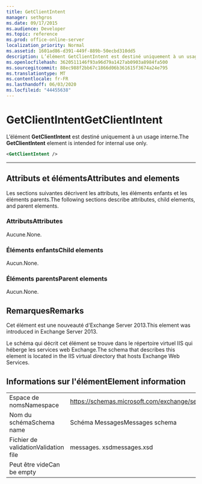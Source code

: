 ```yaml
---
title: GetClientIntent
manager: sethgros
ms.date: 09/17/2015
ms.audience: Developer
ms.topic: reference
ms.prod: office-online-server
localization_priority: Normal
ms.assetid: 1601ad86-d391-449f-889b-50ecbd310dd5
description: L’élément GetClientIntent est destiné uniquement à un usage interne.
ms.openlocfilehash: 3620511146f93a96d79a1427ab0903a8984fa500
ms.sourcegitcommit: 88ec988f2bb67c1866d06b361615f3674a24e795
ms.translationtype: MT
ms.contentlocale: fr-FR
ms.lasthandoff: 06/03/2020
ms.locfileid: "44455638"
---
```

# <a name="getclientintent"></a><span data-ttu-id="d9b3f-103">GetClientIntent</span><span class="sxs-lookup"><span data-stu-id="d9b3f-103">GetClientIntent</span></span>

<span data-ttu-id="d9b3f-104">L’élément **GetClientIntent** est destiné uniquement à un usage interne.</span><span class="sxs-lookup"><span data-stu-id="d9b3f-104">The **GetClientIntent** element is intended for internal use only.</span></span> 
  
```XML
<GetClientIntent />
```

 ****
## <a name="attributes-and-elements"></a><span data-ttu-id="d9b3f-105">Attributs et éléments</span><span class="sxs-lookup"><span data-stu-id="d9b3f-105">Attributes and elements</span></span>

<span data-ttu-id="d9b3f-106">Les sections suivantes décrivent les attributs, les éléments enfants et les éléments parents.</span><span class="sxs-lookup"><span data-stu-id="d9b3f-106">The following sections describe attributes, child elements, and parent elements.</span></span>
  
### <a name="attributes"></a><span data-ttu-id="d9b3f-107">Attributs</span><span class="sxs-lookup"><span data-stu-id="d9b3f-107">Attributes</span></span>

<span data-ttu-id="d9b3f-108">Aucune.</span><span class="sxs-lookup"><span data-stu-id="d9b3f-108">None.</span></span>
  
### <a name="child-elements"></a><span data-ttu-id="d9b3f-109">Éléments enfants</span><span class="sxs-lookup"><span data-stu-id="d9b3f-109">Child elements</span></span>

<span data-ttu-id="d9b3f-110">Aucun.</span><span class="sxs-lookup"><span data-stu-id="d9b3f-110">None.</span></span>
  
### <a name="parent-elements"></a><span data-ttu-id="d9b3f-111">Éléments parents</span><span class="sxs-lookup"><span data-stu-id="d9b3f-111">Parent elements</span></span>

<span data-ttu-id="d9b3f-112">Aucun.</span><span class="sxs-lookup"><span data-stu-id="d9b3f-112">None.</span></span>
  
## <a name="remarks"></a><span data-ttu-id="d9b3f-113">Remarques</span><span class="sxs-lookup"><span data-stu-id="d9b3f-113">Remarks</span></span>

<span data-ttu-id="d9b3f-114">Cet élément est une nouveauté d'Exchange Server 2013.</span><span class="sxs-lookup"><span data-stu-id="d9b3f-114">This element was introduced in Exchange Server 2013.</span></span>
  
<span data-ttu-id="d9b3f-115">Le schéma qui décrit cet élément se trouve dans le répertoire virtuel IIS qui héberge les services web Exchange.</span><span class="sxs-lookup"><span data-stu-id="d9b3f-115">The schema that describes this element is located in the IIS virtual directory that hosts Exchange Web Services.</span></span>
  
## <a name="element-information"></a><span data-ttu-id="d9b3f-116">Informations sur l'élément</span><span class="sxs-lookup"><span data-stu-id="d9b3f-116">Element information</span></span>

|||
|:-----|:-----|
|<span data-ttu-id="d9b3f-117">Espace de noms</span><span class="sxs-lookup"><span data-stu-id="d9b3f-117">Namespace</span></span>  <br/> |https://schemas.microsoft.com/exchange/services/2006/messages  <br/> |
|<span data-ttu-id="d9b3f-118">Nom du schéma</span><span class="sxs-lookup"><span data-stu-id="d9b3f-118">Schema name</span></span>  <br/> |<span data-ttu-id="d9b3f-119">Schéma Messages</span><span class="sxs-lookup"><span data-stu-id="d9b3f-119">Messages schema</span></span>  <br/> |
|<span data-ttu-id="d9b3f-120">Fichier de validation</span><span class="sxs-lookup"><span data-stu-id="d9b3f-120">Validation file</span></span>  <br/> |<span data-ttu-id="d9b3f-121">messages. xsd</span><span class="sxs-lookup"><span data-stu-id="d9b3f-121">messages.xsd</span></span>  <br/> |
|<span data-ttu-id="d9b3f-122">Peut être vide</span><span class="sxs-lookup"><span data-stu-id="d9b3f-122">Can be empty</span></span>  <br/> ||
   

